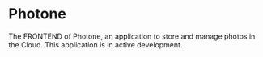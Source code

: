 # Photone

The FRONTEND of Photone, an application to store and manage photos in the Cloud.
This application is in active development.

